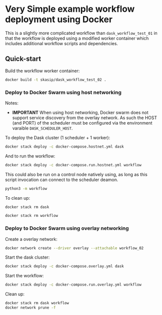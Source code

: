 # Very Simple example workflow deployment using Docker

This is a slightly more complicated workflow than `dask_workflow_test_01`
in that the workflow is deployed using a modified worker container
which includes additional workflow scripts and dependencies.

## Quick-start

Build the workflow worker container:

```bash
docker build -t skasip/dask_workflow_test_02 .
```

### Deploy to Docker Swarm using host networking

Notes:

- **IMPORTANT** When using host networking, Docker swarm does not support
  service discovery from the overlay network. As such the HOST (and PORT)
  of the scheduler must be configured via the environment varaible
  `DASK_SCHEDULER_HOST`.

To deploy the Dask cluster (1 scheduler + 1 worker):

```bash
docker stack deploy -c docker-compose.hostnet.yml dask
```

And to run the workflow:

```bash
docker stack deploy -c docker-compose.run.hostnet.yml workflow
```

This could also be run on a control node natively using, as long as this
script invocation can connect to the scheduler deamon.

```bash
python3 -m workflow
```

To clean up:

```bash
docker stack rm dask
```

```bash
docker stack rm workflow
```

### Deploy to Docker Swarm using overlay networking

Create a overlay network:

```bash
docker network create --driver overlay --attachable workflow_02
```

Start the dask cluster:

```bash
docker stack deploy -c docker-compose.overlay.yml dask
```

Start the workflow:

```bash
docker stack deploy -c docker-compose.run.overlay.yml workflow
```

Clean up:

```bash
docker stack rm dask workflow
docker network prune -f
```